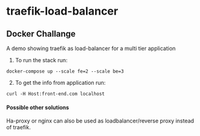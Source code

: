 # traefik-load-balancer

## Docker Challange
A demo showing traefik as load-balancer for a multi tier application

1. To run the stack run:

`docker-compose up --scale fe=2 --scale be=3`

2. To get the info from application run:

`curl -H Host:front-end.com localhost`

#### Possible other solutions

Ha-proxy or nginx can also be used as loadbalancer/reverse proxy instead of traefik.  

